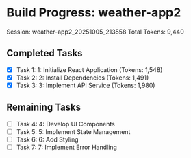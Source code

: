 # Build Progress: weather-app2
Session: weather-app2_20251005_213558
Total Tokens: 9,440

## Completed Tasks
- [x] Task 1: 1: Initialize React Application (Tokens: 1,548)
- [x] Task 2: 2: Install Dependencies (Tokens: 1,491)
- [x] Task 3: 3: Implement API Service (Tokens: 1,980)

## Remaining Tasks
- [ ] Task 4: 4: Develop UI Components
- [ ] Task 5: 5: Implement State Management
- [ ] Task 6: 6: Add Styling
- [ ] Task 7: 7: Implement Error Handling
